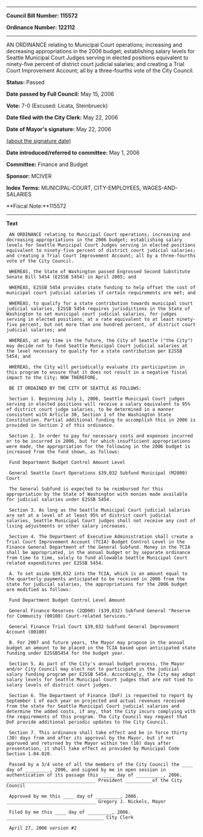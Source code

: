 

********

**Council Bill Number: 115572**
   
**Ordinance Number: 122112**
********

 AN ORDINANCE relating to Municipal Court operations; increasing and decreasing appropriations in the 2006 budget; establishing salary levels for Seattle Municipal Court Judges serving in elected positions equivalent to ninety-five percent of district court judicial salaries; and creating a Trial Court Improvement Account; all by a three-fourths vote of the City Council.

**Status:** Passed
   
**Date passed by Full Council:** May 15, 2006
   
**Vote:** 7-0 (Excused: Licata, Steinbrueck)
   
**Date filed with the City Clerk:** May 22, 2006
   
**Date of Mayor's signature:** May 22, 2006
   
[(about the signature date)](/~public/approvaldate.htm)
   
   
   
**Date introduced/referred to committee:** May 1, 2006
   
**Committee:** Finance and Budget
   
**Sponsor:** MCIVER
   
   
**Index Terms:** MUNICIPAL-COURT, CITY-EMPLOYEES, WAGES-AND-SALARIES

**Fiscal Note:**115572

********

**Text**
   
```
 AN ORDINANCE relating to Municipal Court operations; increasing and decreasing appropriations in the 2006 budget; establishing salary levels for Seattle Municipal Court Judges serving in elected positions equivalent to ninety-five percent of district court judicial salaries; and creating a Trial Court Improvement Account; all by a three-fourths vote of the City Council.

 WHEREAS, the State of Washington passed Engrossed Second Substitute Senate Bill 5454 (E2SSB 5454) in April 2005; and

 WHEREAS, E2SSB 5454 provides state funding to help offset the cost of municipal court judicial salaries if certain requirements are met; and

 WHEREAS, to qualify for a state contribution towards municipal court judicial salaries, E2SSB 5454 requires jurisdictions in the State of Washington to set municipal court judicial salaries, for judges serving in elected positions, at a rate equivalent to at least ninety-five percent, but not more than one hundred percent, of district court judicial salaries; and

 WHEREAS, at any time in the future, the City of Seattle ("the City") may decide not to fund Seattle Municipal Court judicial salaries at the level necessary to qualify for a state contribution per E2SSB 5454; and

 WHEREAS, the City will periodically evaluate its participation in this program to ensure that it does not result in a negative fiscal impact to the City; NOW THEREFORE,

 BE IT ORDAINED BY THE CITY OF SEATTLE AS FOLLOWS:

 Section 1. Beginning July 1, 2006, Seattle Municipal Court judges serving in elected positions will receive a salary equivalent to 95% of district court judge salaries, to be determined in a manner consistent with Article 30, Section 1 of the Washington State Constitution. Partial additional funding to accomplish this in 2006 is provided in Section 2 of this ordinance.

 Section 2. In order to pay for necessary costs and expenses incurred or to be incurred in 2006, but for which insufficient appropriations were made, the appropriation for the following in the 2006 budget is increased from the fund shown, as follows:

 Fund Department Budget Control Amount Level

 General Seattle Court Operations $39,032 Subfund Municipal (M2000) Court

 The General Subfund is expected to be reimbursed for this appropriation by the State of Washington with monies made available for judicial salaries under E2SSB 5454.

 Section 3. As long as the Seattle Municipal Court judicial salaries are set at a level of at least 95% of district court judicial salaries, Seattle Municipal Court judges shall not receive any cost of living adjustments or other salary increases.

 Section 4. The Department of Executive Administration shall create a Trial Court Improvement Account (TCIA) Budget Control Level in the Finance General Department of the General Subfund. Money in the TCIA shall be appropriated, in the annual budget or by separate ordinance from time to time, solely to fund allowable Seattle Municipal Court related expenditures per E2SSB 5454.

 A. To set aside $39,032 into the TCIA, which is an amount equal to the quarterly payments anticipated to be received in 2006 from the state for judicial salaries, the appropriations for the 2006 budget are modified as follows:

 Fund Department Budget Control Level Amount

 General Finance Reserves (2QD00) ($39,032) Subfund General "Reserve for Community (00100) Court-related Services."

 General Finance Trial Court $39,032 Subfund General Improvement Account (00100)

 B. For 2007 and future years, the Mayor may propose in the annual budget an amount to be placed in the TCIA based upon anticipated state funding under E2SSB5454 for the budget year.

 Section 5. As part of the City's annual budget process, the Mayor and/or City Council may elect not to participate in the judicial salary funding program per E2SSB 5454. Accordingly, the City may adopt salary levels for Seattle Municipal Court judges that are not tied to salary levels of district court judges.

 Section 6. The Department of Finance (DoF) is requested to report by September 1 of each year on projected and actual revenues received from the state for Seattle Municipal Court judicial salaries and determine the added costs, if any, that the City incurs complying with the requirements of this program. The City Council may request that DoF provide additional periodic updates to the City Council.

 Section 7. This ordinance shall take effect and be in force thirty (30) days from and after its approval by the Mayor, but if not approved and returned by the Mayor within ten (10) days after presentation, it shall take effect as provided by Municipal Code Section 1.04.020.

 Passed by a 3/4 vote of all the members of the City Council the ____ day of _________, 2006, and signed by me in open session in authentication of its passage this _____ day of __________, 2006. _________________________________ President __________of the City Council

 Approved by me this ____ day of _________, 2006. _________________________________ Gregory J. Nickels, Mayor

 Filed by me this ____ day of _________, 2006. ____________________________________ City Clerk

 April 27, 2006 version #2

```
